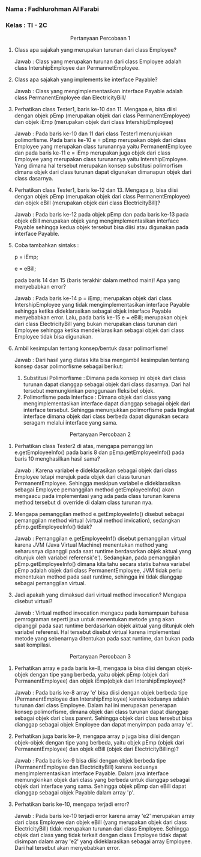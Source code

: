 ### Nama : Fadhlurohman Al Farabi

### Kelas : TI - 2C

<center>Pertanyaan Percobaan 1</center>

1. Class apa sajakah yang merupakan turunan dari class Employee?

   Jawab : Class yang merupakan turunan dari class Employee adalah class IntershipEmployee dan PermannetEmployee.

2. Class apa sajakah yang implements ke interface Payable?

   Jawab : Class yang mengimplementasikan interface Payable adalah class PermanentEmployee dan ElectricityBill/

3. Perhatikan class Tester1, baris ke-10 dan 11. Mengapa e, bisa diisi dengan objek pEmp (merupakan objek dari class PermanentEmployee) dan objek iEmp (merupakan objek dari class IntershipEmployee)

   Jawab : Pada baris ke-10 dan 11 dari class Tester1 menunjukkan polimorfisme. Pada baris ke-10 e = pEmp merupakan objek dari class Employee yang merupakan class turunannya yaitu PermanentEmployee dan pada baris ke-11 e = iEmp merupakan juga objek dari class Employee yang merupakan class turunannya yaitu IntershipEmployee. Yang dimana hal tersebut merupakan konsep substitusi polimorfism dimana objek dari class turunan dapat digunakan dimanapun objek dari class dasarnya.

4. Perhatikan class Tester1, baris ke-12 dan 13. Mengapa p, bisa diisi dengan objek pEmp (merupakan objek dari class PermanentEmployee) dan objek eBill (merupakan objek dari class ElectricityBill)?

   Jawab : Pada baris ke-12 pada objek pEmp dan pada baris ke-13 pada objek eBill merupakan objek yang mengimplementasikan interface Payable sehingga kedua objek tersebut bisa diisi atau digunakan pada interface Payable.

5. Coba tambahkan sintaks :

   p = iEmp;

   e = eBill;

   pada baris 14 dan 15 (baris terakhir dalam method main)! Apa yang menyebabkan error?

   Jawab : Pada baris ke-14 p = iEmp; merupakan objek dari class IntershipEmployee yang tidak mengimplementasikan interface Payable sehingga ketika dideklarasikan sebagai objek interface Payable menyebabkan error. Lalu, pada baris ke-15 e = eBill; merupakan objek dari class ElectricityBill yang bukan merupakan class turunan dari Employee sehingga ketika mendeklarasikan sebagai objek dari class Employee tidak bisa digunakan.

6. Ambil kesimpulan tentang konsep/bentuk dasar polimorfisme!

   Jawab : Dari hasil yang diatas kita bisa mengambil kesimpulan tentang konsep dasar polimorfisme sebagai berikut:

   1. Substitusi Polimorfisme : Dimana pada konsep ini objek dari class turunan dapat dianggap sebagai objek dari class dasarnya. Dari hal tersebut memungkinkan penggunaan fleksibel objek.
   2. Polimorfisme pada Interface : Dimana objek dari class yang mengimplementasikan interface dapat dianggap sebagai objek dari interface tersebut. Sehingga menunjukkan polimorfisme pada tingkat interface dimana objek dari class berbeda dapat digunakan secara seragam melalui interface yang sama.

<center>Pertanyaan Percobaan 2</center>

1. Perhatikan class Tester2 di atas, mengapa pemanggilan e.getEmployeeInfo() pada baris 8 dan pEmp.getEmployeeInfo() pada baris 10 menghasilkan hasil sama?

   Jawab : Karena variabel e dideklarasikan sebagai objek dari class Employee tetapi merujuk pada objek dari class turunan PermanentEmployee. Sehingga meskipun variabel e dideklarasikan sebagai Employee pemanggilan method getEmployeeInfo() akan mengaacu pada implementasi yang ada pada class turunan karena method tersebut di override di dalam class turunan nya.

2. Mengapa pemanggilan method e.getEmployeeInfo() disebut sebagai pemanggilan method virtual (virtual method invication), sedangkan pEmp.getEmployeeInfo() tidak?

   Jawab : Pemanggilan e.getEmployeeInf() disebut pemanggilan virtual karena JVM (Java Virtual Machine) menentukan method yang seharusnya dipanggil pada saat runtime berdasarkan objek aktual yang ditunjuk oleh variabel referensi('e'). Sedangkan, pada pemanggilan pEmp.getEmployeeInfo() dimana kita tahu secara statis bahwa variabel pEmp adalah objek dari class PermanentEmployee, JVM tidak perlu menentukan method pada saat runtime, sehingga ini tidak dianggap sebagai pemanggilan virtual.

3. Jadi apakah yang dimaksud dari virtual method invocation? Mengapa disebut virtual?

   Jawab : Virtual method invocation mengacu pada kemampuan bahasa pemrograman seperti java untuk menentukan metode yang akan dipanggil pada saat runtime berdasarkan objek aktual yang ditunjuk oleh variabel referensi. Hal tersebut disebut virtual karena implementasi metode yang sebenarnya ditentukan pada saat runtime, dan bukan pada saat kompilasi.

<center>Pertanyaan Percobaan 3</center>

1. Perhatikan array e pada baris ke-8, mengapa ia bisa diisi dengan objek-objek dengan tipe yang berbeda, yaitu objek pEmp (objek dari PermanentEmployee) dan objek iEmp(objek dari IntershipEmployee)?

   Jawab : Pada baris ke-8 array 'e' bisa diisi dengan objek berbeda tipe (PermanentEmployee dan IntershipEmployee) karena keduanya adalah turunan dari class Employee. Dalam hal ini merupakan penerapan konsep polimorfisme, dimana objek dari class turunan dapat dianggap sebagai objek dari class parent. Sehingga objek dari class tersebut bisa dianggap sebagai objek Employee dan dapat menyimpan pada array 'e'.

2. Perhatikan juga baris ke-9, mengapa array p juga bisa diisi dengan objek-objek dengan tipe yang berbeda, yaitu objek pEmp (objek dari PermanentEmployee) dan objek eBill (objek dari ElectricityBilling)?

   Jawab : Pada baris ke-9 bisa diisi dengan objek berbeda tipe (PermanentEmployee dan ElectricityBill) karena keduanya mengimplementasikan interface Payable. Dalam java interface memungkinkan objek dari class yang berbeda untuk dianggap sebagai objek dari interface yang sama. Sehingga objek pEmp dan eBill dapat dianggap sebagai objek Payable dalam array 'p'.

3. Perhatikan baris ke-10, mengapa terjadi error?

   Jawab : Pada baris ke-10 terjadi error karena array 'e2' merupakan array dari class Employee dan objek eBill (yang merupakan objek dari class ElectricityBill) tidak merupakan turunan dari class Employee. Sehingga objek dari class yang tidak terkait dengan class Employee tidak dapat disimpan dalam array 'e2' yang dideklarasikan sebagai array Employee. Dari hal tersebut akan menyebabkan error.
